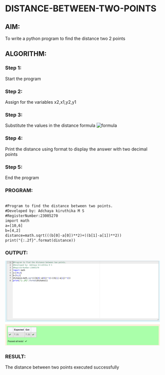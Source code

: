 # DISTANCE-BETWEEN-TWO-POINTS

## AIM:
To write a python program to find the distance two 2 points
## ALGORITHM:
### Step 1: 
Start the program
### Step 2: 
Assign for the variables x2,x1,y2,y1
### Step 3: 
Substitute the values in the distance formula  ![formula](/formula.JPG)
### Step 4: 
Print the distance using format to display the answer with two decimal points
### Step 5: 
End the program
### PROGRAM:
 ```

#Program to find the distance between two points.
#Developed by: Adchaya kiruthika M S
#RegisterNumber:23005270
import math
a=[10,6]
b=[4,2]
distance=math.sqrt(((b[0]-a[0])**2)+((b[1]-a[1])**2))
print("{:.2f}".format(distance))

 ```

### OUTPUT:
![Output](/distance%20.png)

### RESULT:
The distance between two points executed successfully